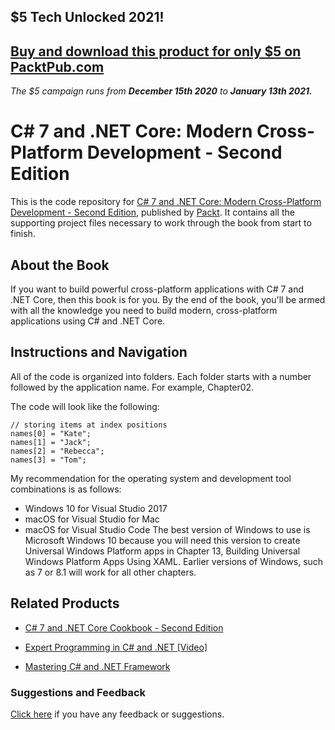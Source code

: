 ## $5 Tech Unlocked 2021!
[Buy and download this product for only $5 on PacktPub.com](https://www.packtpub.com/)
-----
*The $5 campaign         runs from __December 15th 2020__ to __January 13th 2021.__*

# C# 7 and .NET Core: Modern Cross-Platform Development - Second Edition
This is the code repository for [C# 7 and .NET Core: Modern Cross-Platform Development - Second Edition](https://www.packtpub.com/application-development/c-7-and-net-core-modern-cross-platform-development-second-edition?utm_source=github&utm_medium=repository&utm_campaign=9781787129559), published by [Packt](https://www.packtpub.com/?utm_source=github). It contains all the supporting project files necessary to work through the book from start to finish.
## About the Book
If you want to build powerful cross-platform applications with C# 7 and .NET Core, then this book is for you. By the end of the book, you'll be armed with all the knowledge you need to build modern, cross-platform applications using C# and .NET Core.

## Instructions and Navigation
All of the code is organized into folders. Each folder starts with a number followed by the application name. For example, Chapter02.

The code will look like the following:
```
// storing items at index positions
names[0] = "Kate";
names[1] = "Jack";
names[2] = "Rebecca";
names[3] = "Tom";
```

My recommendation for the operating system and development tool combinations is as
follows:
* Windows 10 for Visual Studio 2017
* macOS for Visual Studio for Mac
* macOS for Visual Studio Code
The best version of Windows to use is Microsoft Windows 10 because you will need this
version to create Universal Windows Platform apps in Chapter 13, Building Universal
Windows Platform Apps Using XAML. Earlier versions of Windows, such as 7 or 8.1 will work
for all other chapters.

## Related Products
* [C# 7 and .NET Core Cookbook - Second Edition](https://www.packtpub.com/application-development/c-7-and-net-core-cookbook-second-edition?utm_source=github&utm_medium=repository&utm_campaign=9781787286276)

* [Expert Programming in C# and .NET [Video]](https://www.packtpub.com/application-development/expert-programming-c-and-net-video?utm_source=github&utm_medium=repository&utm_campaign=9781786464057)

* [Mastering C# and .NET Framework](https://www.packtpub.com/application-development/mastering-c-and-net-framework?utm_source=github&utm_medium=repository&utm_campaign=9781785884375)

### Suggestions and Feedback
[Click here](https://docs.google.com/forms/d/e/1FAIpQLSe5qwunkGf6PUvzPirPDtuy1Du5Rlzew23UBp2S-P3wB-GcwQ/viewform) if you have any feedback or suggestions.
